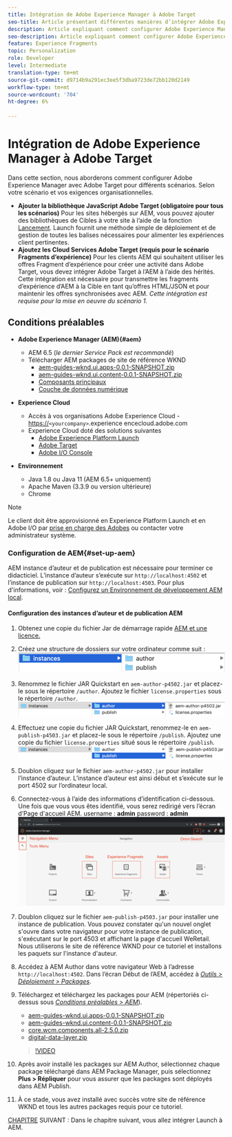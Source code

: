 ```yaml
---
title: Intégration de Adobe Experience Manager à Adobe Target
seo-title: Article présentant différentes manières d’intégrer Adobe Experience Manager(AEM) à Adobe Target pour diffuser du contenu personnalisé.
description: Article expliquant comment configurer Adobe Experience Manager avec Adobe Target pour différents scénarios.
seo-description: Article expliquant comment configurer Adobe Experience Manager avec Adobe Target pour différents scénarios.
feature: Experience Fragments
topic: Personalization
role: Developer
level: Intermediate
translation-type: tm+mt
source-git-commit: d9714b9a291ec3ee5f3dba9723de72bb120d2149
workflow-type: tm+mt
source-wordcount: '704'
ht-degree: 6%

---
```



# Intégration de Adobe Experience Manager à Adobe Target

Dans cette section, nous aborderons comment configurer Adobe Experience Manager avec Adobe Target pour différents scénarios. Selon votre scénario et vos exigences organisationnelles.

* **Ajouter la bibliothèque JavaScript Adobe Target (obligatoire pour tous les scénarios)**
Pour les sites hébergés sur AEM, vous pouvez ajouter des bibliothèques de Cibles à votre site à l’aide de la fonction  [Lancement](https://docs.adobe.com/content/help/fr-FR/launch/using/overview.html). Launch fournit une méthode simple de déploiement et de gestion de toutes les balises nécessaires pour alimenter les expériences client pertinentes.
* **Ajoutez les Cloud Services Adobe Target (requis pour le scénario Fragments d’expérience)**
Pour les clients AEM qui souhaitent utiliser les offres Fragment d’expérience pour créer une activité dans Adobe Target, vous devez intégrer Adobe Target à l’AEM à l’aide des  hérités. Cette intégration est nécessaire pour transmettre les fragments d’expérience d’AEM à la Cible en tant qu’offres HTML/JSON et pour maintenir les offres synchronisées avec AEM. 
*Cette intégration est requise pour la mise en oeuvre du scénario 1.*

## Conditions préalables

* **Adobe Experience Manager (AEM){#aem}**
   * AEM 6.5 (*le dernier Service Pack est recommandé*)
   * Télécharger AEM packages de site de référence WKND
      * [aem-guides-wknd.ui.apps-0.0.1-SNAPSHOT.zip](https://github.com/adobe/aem-guides-wknd/releases/download/archetype-18.1/aem-guides-wknd.ui.apps-0.0.1-SNAPSHOT.zip)
      * [aem-guides-wknd.ui.content-0.0.1-SNAPSHOT.zip](https://github.com/adobe/aem-guides-wknd/releases/download/archetype-18.1/aem-guides-wknd.ui.content-0.0.1-SNAPSHOT.zip)
      * [Composants principaux](https://github.com/adobe/aem-core-wcm-components/releases/download/core.wcm.components.reactor-2.5.0/core.wcm.components.all-2.5.0.zip)
      * [Couche de données numérique](assets/implementation/digital-data-layer.zip)

* **Experience Cloud**
   * Accès à vos organisations Adobe Experience Cloud - <https://>`<yourcompany>`.experience encecloud.adobe.com
   * Experience Cloud doté des solutions suivantes
      * [Adobe Experience Platform Launch](https://experiencecloud.adobe.com)
      * [Adobe Target](https://experiencecloud.adobe.com)
      * [Adobe I/O Console](https://console.adobe.io)

* **Environnement**
   * Java 1.8 ou Java 11 (AEM 6.5+ uniquement)
   * Apache Maven (3.3.9 ou version ultérieure)
   * Chrome

>[!NOTE]
>
> Le client doit être approvisionné en Experience Platform Launch et en Adobe I/O par [prise en charge des Adobes](https://helpx.adobe.com/fr/contact/enterprise-support.ec.html) ou contacter votre administrateur système.

### Configuration de AEM{#set-up-aem}

AEM instance d’auteur et de publication est nécessaire pour terminer ce didacticiel. L’instance d’auteur s’exécute sur `http://localhost:4502` et l’instance de publication sur `http://localhost:4503`. Pour plus d&#39;informations, voir : [Configurez un Environnement de développement AEM local](https://helpx.adobe.com/experience-manager/kt/platform-repository/using/local-aem-dev-environment-article-setup.html).

#### Configuration des instances d’auteur et de publication AEM

1. Obtenez une copie du fichier Jar de démarrage rapide [AEM et une licence.](https://helpx.adobe.com/experience-manager/6-5/sites/deploying/using/deploy.html#GettingtheSoftware)
2. Créez une structure de dossiers sur votre ordinateur comme suit :
   ![Structure du dossier](assets/implementation/aem-setup-1.png)
3. Renommez le fichier JAR Quickstart en `aem-author-p4502.jar` et placez-le sous le répertoire `/author`. Ajoutez le fichier `license.properties` sous le répertoire `/author`.
   ![Instance Auteur AEM](assets/implementation/aem-setup-author.png)
4. Effectuez une copie du fichier JAR Quickstart, renommez-le en `aem-publish-p4503.jar` et placez-le sous le répertoire `/publish`. Ajoutez une copie du fichier `license.properties` situé sous le répertoire `/publish`.
   ![Instance de publication AEM](assets/implementation/aem-setup-publish.png)
5. Doublon cliquez sur le fichier `aem-author-p4502.jar` pour installer l’instance d’auteur. L’instance d’auteur est ainsi début et s’exécute sur le port 4502 sur l’ordinateur local.
6. Connectez-vous à l’aide des informations d’identification ci-dessous. Une fois que vous vous êtes identifié, vous serez redirigé vers l’écran d’Page d&#39;accueil AEM.
username : **admin**
password : **admin**
   ![Instance de publication AEM](assets/implementation/aem-author-home-page.png)
7. Doublon cliquez sur le fichier `aem-publish-p4503.jar` pour installer une instance de publication. Vous pouvez constater qu&#39;un nouvel onglet s&#39;ouvre dans votre navigateur pour votre instance de publication, s&#39;exécutant sur le port 4503 et affichant la page d&#39;accueil WeRetail. Nous utiliserons le site de référence WKND pour ce tutoriel et installons les paquets sur l&#39;instance d&#39;auteur.
8. Accédez à AEM Author dans votre navigateur Web à l’adresse `http://localhost:4502`. Dans l’écran Début de l’AEM, accédez à *[Outils > Déploiement > Packages](http://localhost:4502/crx/packmgr/index.jsp)*.
9. Téléchargez et téléchargez les packages pour AEM (répertoriés ci-dessus sous *[Conditions préalables > AEM](#aem)*).
   * [aem-guides-wknd.ui.apps-0.0.1-SNAPSHOT.zip](https://github.com/adobe/aem-guides-wknd/releases/download/archetype-18.1/aem-guides-wknd.ui.apps-0.0.1-SNAPSHOT.zip)
   * [aem-guides-wknd.ui.content-0.0.1-SNAPSHOT.zip](https://github.com/adobe/aem-guides-wknd/releases/download/archetype-18.1/aem-guides-wknd.ui.content-0.0.1-SNAPSHOT.zip)
   * [core.wcm.components.all-2.5.0.zip](https://github.com/adobe/aem-core-wcm-components/releases/download/core.wcm.components.reactor-2.5.0/core.wcm.components.all-2.5.0.zip)
   * [digital-data-layer.zip](assets/implementation/digital-data-layer.zip)

   >[!VIDEO](https://video.tv.adobe.com/v/28377?quality=12&learn=on)
10. Après avoir installé les packages sur AEM Author, sélectionnez chaque package téléchargé dans AEM Package Manager, puis sélectionnez **Plus > Répliquer** pour vous assurer que les packages sont déployés dans AEM Publish.
11. À ce stade, vous avez installé avec succès votre site de référence WKND et tous les autres packages requis pour ce tutoriel.

[CHAPITRE](./using-launch-adobe-io.md) SUIVANT : Dans le chapitre suivant, vous allez intégrer Launch à AEM.
